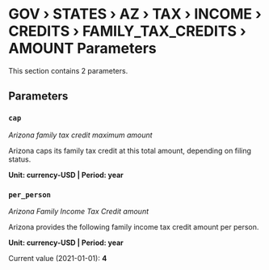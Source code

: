 # GOV › STATES › AZ › TAX › INCOME › CREDITS › FAMILY_TAX_CREDITS › AMOUNT Parameters

This section contains 2 parameters.

## Parameters

### `cap`
*Arizona family tax credit maximum amount*

Arizona caps its family tax credit at this total amount, depending on filing status.

**Unit: currency-USD | Period: year**


### `per_person`
*Arizona Family Income Tax Credit amount*

Arizona provides the following family income tax credit amount per person.

**Unit: currency-USD | Period: year**

Current value (2021-01-01): **4**

